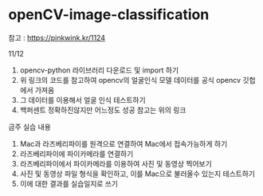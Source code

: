 # openCV-image-classification

참고 : https://pinkwink.kr/1124

11/12

1. opencv-python 라이브러리 다운로드 및 import 하기
2. 위 링크의 코드를 참고하여 opencv의 얼굴인식 모델 데이터를 공식 opencv 깃헙에서 가져옴
3. 그 데이터를 이용해서 얼굴 인식 테스트하기
4. 백퍼센트 정확하진않지만 어느정도 성공 참고는 위의 링크

금주 실습 내용

1. Mac과 라즈베리파이를 원격으로 연결하여 Mac에서 접속가능하게 하기
2. 라즈베리파이에 파이카메라를 연결하기
3. 라즈베리파이에서 파이카메라를 이용하여 사진 및 동영상 찍어보기
4. 사진 및 동영상 파일 형식을 확인하고, 이를 Mac으로 불러올수 있는지 테스트하기
5. 이에 대한 결과를 실습일지로 쓰기
